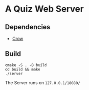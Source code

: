 # A Quiz Web Server
## Dependencies
* [Crow](https://github.com/CrowCpp/Crow/)

## Build
```shell
cmake -S . -B build
cd build && make
./server
```
The Server runs on `127.0.0.1/18080/`
